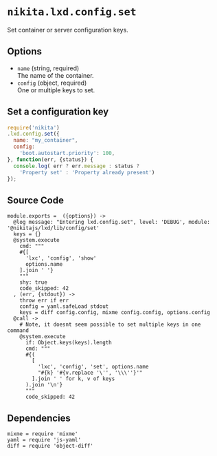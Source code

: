 
# `nikita.lxd.config.set`

Set container or server configuration keys.

## Options

* `name` (string, required)   
  The name of the container.
* `config` (object, required)   
  One or multiple keys to set.

## Set a configuration key

```js
require('nikita')
.lxd.config.set({
  name: "my_container",
  config:
    'boot.autostart.priority': 100,
}, function(err, {status}) {
  console.log( err ? err.message : status ?
    'Property set' : 'Property already present')
});
```

## Source Code

    module.exports =  ({options}) ->
      @log message: "Entering lxd.config.set", level: 'DEBUG', module: '@nikitajs/lxd/lib/config/set'
      keys = {}
      @system.execute
        cmd: """
        #{[
          'lxc', 'config', 'show'
          options.name
        ].join ' '}
        """
        shy: true
        code_skipped: 42
      , (err, {stdout}) ->
        throw err if err
        config = yaml.safeLoad stdout
        keys = diff config.config, mixme config.config, options.config
      @call ->
        # Note, it doesnt seem possible to set multiple keys in one command
        @system.execute
          if: Object.keys(keys).length
          cmd: """
          #{(
            [
              'lxc', 'config', 'set', options.name
              "#{k} '#{v.replace '\'', '\\\''}'"
            ].join ' ' for k, v of keys
          ).join '\n'}
          """
          code_skipped: 42
        

## Dependencies

    mixme = require 'mixme'
    yaml = require 'js-yaml'
    diff = require 'object-diff'
